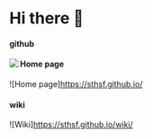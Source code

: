 # Hi there 👋

#### github
<a href="https://github.com/STHSF">
  <img align="left" src="https://github-readme-stats.vercel.app/api?username=STHSF&count_private=true&show_icons=true&theme=radical" />
</a>

#### Home page
![Home page]https://sthsf.github.io/

#### wiki
![Wiki]https://sthsf.github.io/wiki/
